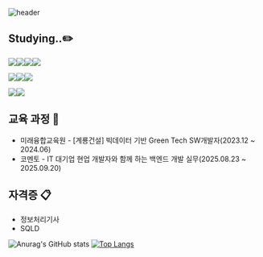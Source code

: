 ![header](https://capsule-render.vercel.app/api?type=waving&color=gradient&customColorList=10&height=200&text=Logun's%20GITHUB&fontSize=50&animation=twinkling&fontAlign=68&fontAlignY=36)
## Studying..✏️


<!--
**logun01/logun01** is a ✨ _special_ ✨ repository because its `README.md` (this file) appears on your GitHub profile.

Here are some ideas to get you started:

- 🔭 I’m currently working on ...
- 🌱 I’m currently learning ...
- 👯 I’m looking to collaborate on ...
- 🤔 I’m looking for help with ...
- 💬 Ask me about ...
- 📫 How to reach me: ...
- 😄 Pronouns: ...
- ⚡ Fun fact: ...
-->

<img src="https://img.shields.io/badge/html5-%23E34F26.svg?&style=for-the-badge&logo=html5&logoColor=white" /><img src="https://img.shields.io/badge/css3-%231572B6.svg?&style=for-the-badge&logo=css3&logoColor=white" /><img src="https://img.shields.io/badge/java-%23007396.svg?&style=for-the-badge&logo=java&logoColor=white" /><img src="https://img.shields.io/badge/spring-%236DB33F.svg?&style=for-the-badge&logo=spring&logoColor=white" />

<img src="https://img.shields.io/badge/mariadb-%23003545.svg?&style=for-the-badge&logo=mariadb&logoColor=white" /><img src="https://img.shields.io/badge/mysql-%234479A1.svg?&style=for-the-badge&logo=mysql&logoColor=white" /><img src="https://img.shields.io/badge/oracle-%23F80000.svg?&style=for-the-badge&logo=oracle&logoColor=white" />

<img src="https://img.shields.io/badge/visual%20studio%20code-%23007ACC.svg?&style=for-the-badge&logo=visual%20studio%20code&logoColor=white" /><img src="https://img.shields.io/badge/intellij%20idea-%23000000.svg?&style=for-the-badge&logo=intellij%20idea&logoColor=white" />

## 교육 과정 💼
- 미래융합교육원 - [계룡건설] 빅데이터 기반 Green Tech SW개발자(2023.12 ~ 2024.06)
- 코멘토 - IT 대기업 현업 개발자와 함께 하는 백엔드 개발 실무(2025.08.23 ~ 2025.09.20)
  
## 자격증 📋
- 정보처리기사
- SQLD

![Anurag's GitHub stats](https://github-readme-stats.vercel.app/api?username=logun01&show_icons=true&theme=radical) [![Top Langs](https://github-readme-stats.vercel.app/api/top-langs/?username=logun01)](https://github.com/logun01/github-readme-stats)
